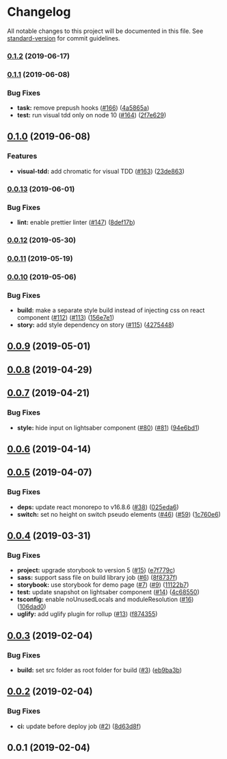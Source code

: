 # Changelog

All notable changes to this project will be documented in this file. See [standard-version](https://github.com/conventional-changelog/standard-version) for commit guidelines.

### [0.1.2](https://github.com/arnaud-zg/react-lightsaber/compare/v0.1.1...v0.1.2) (2019-06-17)



### [0.1.1](https://github.com/arnaud-zg/react-lightsaber/compare/v0.1.0...v0.1.1) (2019-06-08)


### Bug Fixes

* **task:** remove prepush hooks ([#166](https://github.com/arnaud-zg/react-lightsaber/issues/166)) ([4a5865a](https://github.com/arnaud-zg/react-lightsaber/commit/4a5865a))
* **test:** run visual tdd only on node 10 ([#164](https://github.com/arnaud-zg/react-lightsaber/issues/164)) ([2f7e629](https://github.com/arnaud-zg/react-lightsaber/commit/2f7e629))



## [0.1.0](https://github.com/arnaud-zg/react-lightsaber/compare/v0.0.13...v0.1.0) (2019-06-08)


### Features

* **visual-tdd:** add chromatic for visual TDD ([#163](https://github.com/arnaud-zg/react-lightsaber/issues/163)) ([23de863](https://github.com/arnaud-zg/react-lightsaber/commit/23de863))



### [0.0.13](https://github.com/arnaud-zg/react-lightsaber/compare/v0.0.12...v0.0.13) (2019-06-01)


### Bug Fixes

* **lint:** enable prettier linter ([#147](https://github.com/arnaud-zg/react-lightsaber/issues/147)) ([8def17b](https://github.com/arnaud-zg/react-lightsaber/commit/8def17b))



### [0.0.12](https://github.com/arnaud-zg/react-lightsaber/compare/v0.0.11...v0.0.12) (2019-05-30)



### [0.0.11](https://github.com/arnaud-zg/react-lightsaber/compare/v0.0.10...v0.0.11) (2019-05-19)



### [0.0.10](https://github.com/arnaud-zg/react-lightsaber/compare/v0.0.9...v0.0.10) (2019-05-06)


### Bug Fixes

* **build:** make a separate style build instead of injecting css on react component ([#112](https://github.com/arnaud-zg/react-lightsaber/issues/112)) ([#113](https://github.com/arnaud-zg/react-lightsaber/issues/113)) ([156e7e1](https://github.com/arnaud-zg/react-lightsaber/commit/156e7e1))
* **story:** add style dependency on story ([#115](https://github.com/arnaud-zg/react-lightsaber/issues/115)) ([4275448](https://github.com/arnaud-zg/react-lightsaber/commit/4275448))



## [0.0.9](https://github.com/arnaud-zg/react-lightsaber/compare/v0.0.8...v0.0.9) (2019-05-01)



## [0.0.8](https://github.com/arnaud-zg/react-lightsaber/compare/v0.0.7...v0.0.8) (2019-04-29)



## [0.0.7](https://github.com/arnaud-zg/react-lightsaber/compare/v0.0.6...v0.0.7) (2019-04-21)


### Bug Fixes

* **style:** hide input on lightsaber component ([#80](https://github.com/arnaud-zg/react-lightsaber/issues/80)) ([#81](https://github.com/arnaud-zg/react-lightsaber/issues/81)) ([94e6bd1](https://github.com/arnaud-zg/react-lightsaber/commit/94e6bd1))



## [0.0.6](https://github.com/arnaud-zg/react-lightsaber/compare/v0.0.5...v0.0.6) (2019-04-14)



## [0.0.5](https://github.com/arnaud-zg/react-lightsaber/compare/v0.0.4...v0.0.5) (2019-04-07)


### Bug Fixes

* **deps:** update react monorepo to v16.8.6 ([#38](https://github.com/arnaud-zg/react-lightsaber/issues/38)) ([025eda6](https://github.com/arnaud-zg/react-lightsaber/commit/025eda6))
* **switch:** set no height on switch pseudo elements ([#46](https://github.com/arnaud-zg/react-lightsaber/issues/46)) ([#59](https://github.com/arnaud-zg/react-lightsaber/issues/59)) ([1c760e6](https://github.com/arnaud-zg/react-lightsaber/commit/1c760e6))



<a name="0.0.4"></a>
## [0.0.4](https://github.com/arnaud-zg/react-lightsaber/compare/v0.0.3...v0.0.4) (2019-03-31)


### Bug Fixes

* **project:** upgrade storybook to version 5 ([#15](https://github.com/arnaud-zg/react-lightsaber/issues/15)) ([e7f779c](https://github.com/arnaud-zg/react-lightsaber/commit/e7f779c))
* **sass:** support sass file on build library job ([#6](https://github.com/arnaud-zg/react-lightsaber/issues/6)) ([8f8737f](https://github.com/arnaud-zg/react-lightsaber/commit/8f8737f))
* **storybook:** use storybook for demo page ([#7](https://github.com/arnaud-zg/react-lightsaber/issues/7)) ([#9](https://github.com/arnaud-zg/react-lightsaber/issues/9)) ([11122b7](https://github.com/arnaud-zg/react-lightsaber/commit/11122b7))
* **test:** update snapshot on lightsaber component ([#14](https://github.com/arnaud-zg/react-lightsaber/issues/14)) ([4c68550](https://github.com/arnaud-zg/react-lightsaber/commit/4c68550))
* **tsconfig:** enable noUnusedLocals and moduleResolution ([#16](https://github.com/arnaud-zg/react-lightsaber/issues/16)) ([106dad0](https://github.com/arnaud-zg/react-lightsaber/commit/106dad0))
* **uglify:** add uglify plugin for rollup ([#13](https://github.com/arnaud-zg/react-lightsaber/issues/13)) ([f874355](https://github.com/arnaud-zg/react-lightsaber/commit/f874355))



<a name="0.0.3"></a>
## [0.0.3](https://github.com/arnaud-zg/react-lightsaber/compare/v0.0.2...v0.0.3) (2019-02-04)


### Bug Fixes

* **build:** set src folder as root folder for build ([#3](https://github.com/arnaud-zg/react-lightsaber/issues/3)) ([eb9ba3b](https://github.com/arnaud-zg/react-lightsaber/commit/eb9ba3b))



<a name="0.0.2"></a>
## [0.0.2](https://github.com/arnaud-zg/react-lightsaber/compare/v0.0.1...v0.0.2) (2019-02-04)


### Bug Fixes

* **ci:** update before deploy job ([#2](https://github.com/arnaud-zg/react-lightsaber/issues/2)) ([8d63d8f](https://github.com/arnaud-zg/react-lightsaber/commit/8d63d8f))



<a name="0.0.1"></a>
## 0.0.1 (2019-02-04)
